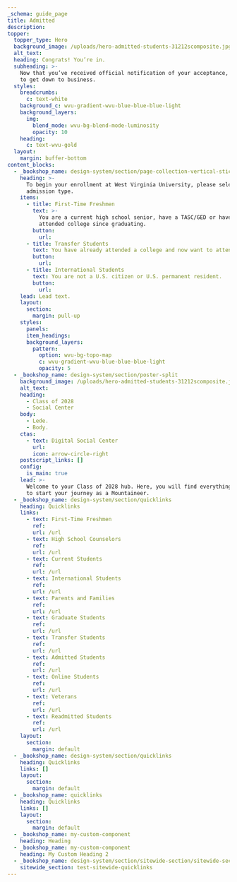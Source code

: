 ```yaml
---
_schema: guide_page
title: Admitted
description:
topper:
  topper_type: Hero
  background_image: /uploads/hero-admitted-students-31212scomposite.jpg
  alt_text:
  heading: Congrats! You’re in.
  subheading: >-
    Now that you’ve received official notification of your acceptance, it’s time
    to get down to business.
  styles:
    breadcrumbs:
      c: text-white
    background_c: wvu-gradient-wvu-blue-blue-blue-light
    background_layers:
      img:
        blend_mode: wvu-bg-blend-mode-luminosity
        opacity: 10
    heading:
      c: text-wvu-gold
  layout:
    margin: buffer-bottom
content_blocks:
  - _bookshop_name: design-system/section/page-collection-vertical-sticky
    heading: >-
      To begin your enrollment at West Virginia University, please select your
      admission type.
    items:
      - title: First-Time Freshmen
        text: >-
          You are a current high school senior, have a TASC/GED or haven't
          attended college since graduating.
        button:
          url:
      - title: Transfer Students
        text: You have already attended a college and now want to attend WVU.
        button:
          url:
      - title: International Students
        text: You are not a U.S. citizen or U.S. permanent resident.
        button:
          url:
    lead: Lead text.
    layout:
      section:
        margin: pull-up
    styles:
      panels:
      item_headings:
      background_layers:
        pattern:
          option: wvu-bg-topo-map
          c: wvu-gradient-wvu-blue-blue-blue-light
          opacity: 5
  - _bookshop_name: design-system/section/poster-split
    background_image: /uploads/hero-admitted-students-31212scomposite.jpg
    alt_text:
    heading:
      - Class of 2028
      - Social Center
    body:
      - Lede.
      - Body.
    ctas:
      - text: Digital Social Center
        url:
        icon: arrow-circle-right
    postscript_links: []
    config:
      is_main: true
    lead: >-
      Welcome to your Class of 2028 hub. Here, you will find everything you need
      to start your journey as a Mountaineer.
  - _bookshop_name: design-system/section/quicklinks
    heading: Quicklinks
    links:
      - text: First-Time Freshmen
        ref:
        url: /url
      - text: High School Counselors
        ref:
        url: /url
      - text: Current Students
        ref:
        url: /url
      - text: International Students
        ref:
        url: /url
      - text: Parents and Families
        ref:
        url: /url
      - text: Graduate Students
        ref:
        url: /url
      - text: Transfer Students
        ref:
        url: /url
      - text: Admitted Students
        ref:
        url: /url
      - text: Online Students
        ref:
        url: /url
      - text: Veterans
        ref:
        url: /url
      - text: Readmitted Students
        ref:
        url: /url
    layout:
      section:
        margin: default
  - _bookshop_name: design-system/section/quicklinks
    heading: Quicklinks
    links: []
    layout:
      section:
        margin: default
  - _bookshop_name: quicklinks
    heading: Quicklinks
    links: []
    layout:
      section:
        margin: default
  - _bookshop_name: my-custom-component
    heading: Heading
  - _bookshop_name: my-custom-component
    heading: My Custom Heading 2
  - _bookshop_name: design-system/section/sitewide-section/sitewide-seciton
    sitewide_section: test-sitewide-quicklinks
---
```

